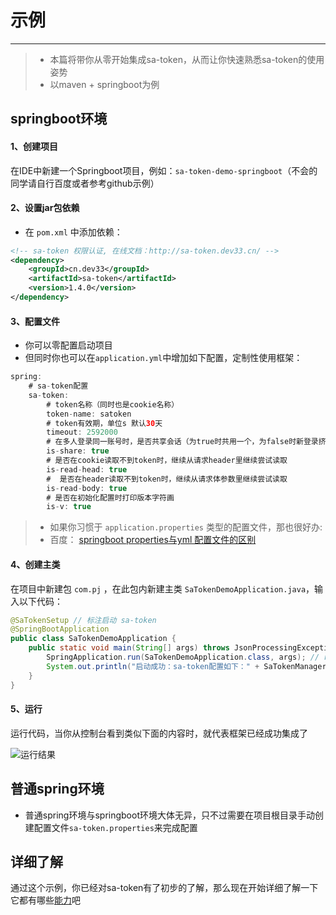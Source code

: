 # 示例

---

> - 本篇将带你从零开始集成sa-token，从而让你快速熟悉sa-token的使用姿势
> - 以maven + springboot为例

## springboot环境

#### 1、创建项目
在IDE中新建一个Springboot项目，例如：`sa-token-demo-springboot`（不会的同学请自行百度或者参考github示例）

#### 2、设置jar包依赖
- 在 `pom.xml` 中添加依赖：

``` xml 
<!-- sa-token 权限认证, 在线文档：http://sa-token.dev33.cn/ -->
<dependency>
	<groupId>cn.dev33</groupId>
	<artifactId>sa-token</artifactId>
	<version>1.4.0</version>
</dependency>
```

#### 3、配置文件
- 你可以零配置启动项目
- 但同时你也可以在`application.yml`中增加如下配置，定制性使用框架：

``` java
spring: 
    # sa-token配置
    sa-token: 
        # token名称（同时也是cookie名称）
        token-name: satoken
        # token有效期，单位s 默认30天
        timeout: 2592000
        # 在多人登录同一账号时，是否共享会话（为true时共用一个，为false时新登录挤掉旧登录）
        is-share: true
        # 是否在cookie读取不到token时，继续从请求header里继续尝试读取 
        is-read-head: true
        #  是否在header读取不到token时，继续从请求体参数里继续尝试读取 
        is-read-body: true
        # 是否在初始化配置时打印版本字符画
        is-v: true
```

> - 如果你习惯于 `application.properties` 类型的配置文件，那也很好办: 
> - 百度： [springboot properties与yml 配置文件的区别](https://www.baidu.com/s?ie=UTF-8&wd=springboot%20properties%E4%B8%8Eyml%20%E9%85%8D%E7%BD%AE%E6%96%87%E4%BB%B6%E7%9A%84%E5%8C%BA%E5%88%AB)

#### 4、创建主类
在项目中新建包 `com.pj` ，在此包内新建主类 `SaTokenDemoApplication.java`，输入以下代码：

``` java
@SaTokenSetup // 标注启动 sa-token
@SpringBootApplication
public class SaTokenDemoApplication {
	public static void main(String[] args) throws JsonProcessingException {
		SpringApplication.run(SaTokenDemoApplication.class, args); // run-->
		System.out.println("启动成功：sa-token配置如下：" + SaTokenManager.getConfig());
	}
}
```

#### 5、运行
运行代码，当你从控制台看到类似下面的内容时，就代表框架已经成功集成了

![运行结果](https://color-test.oss-cn-qingdao.aliyuncs.com/sa-token/app-run.jpg)


## 普通spring环境
- 普通spring环境与springboot环境大体无异，只不过需要在项目根目录手动创建配置文件`sa-token.properties`来完成配置


## 详细了解
通过这个示例，你已经对sa-token有了初步的了解，那么现在开始详细了解一下它都有哪些[能力](/use/login-auth)吧







